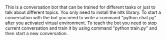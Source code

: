 This is a conversation bot that can be trained for different tasks or just to talk about different topics. You only need to install the nltk library.
To start a conversation with the bot you need to write a command "python chat.py" after you activated virtual environment.
To teach the bot you need to stop current conversation and train it by using command "python train.py" and then start a new conversation.
